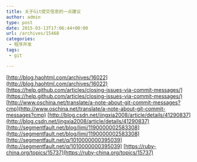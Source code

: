 ```yaml
---
title: 关于Git提交信息的一点建议
author: admin
type: post
date: 2015-03-13T17:06:44+00:00
url: /archives/15468
categories:
 - 程序开发
tags:
 - git

---
```

[http://blog.haohtml.com/archives/16022](http://blog.haohtml.com/archives/16022) [https://help.github.com/articles/closing-issues-via-commit-messages/](https://help.github.com/articles/closing-issues-via-commit-messages/) [http://www.oschina.net/translate/a-note-about-git-commit-messages?cmp](http://www.oschina.net/translate/a-note-about-git-commit-messages?cmp) [http://blog.csdn.net/jingxia2008/article/details/41290837](http://blog.csdn.net/jingxia2008/article/details/41290837) [http://segmentfault.net/blog/limi/1190000002583308](http://segmentfault.net/blog/limi/1190000002583308) [http://segmentfault.net/q/1010000000395039](http://segmentfault.net/q/1010000000395039) [https://ruby-china.org/topics/15737](https://ruby-china.org/topics/15737)